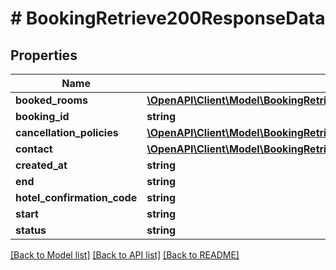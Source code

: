 # # BookingRetrieve200ResponseData

## Properties

Name | Type | Description | Notes
------------ | ------------- | ------------- | -------------
**booked_rooms** | [**\OpenAPI\Client\Model\BookingRetrieve200ResponseDataBookedRoomsInner[]**](BookingRetrieve200ResponseDataBookedRoomsInner.md) |  | [optional]
**booking_id** | **string** |  | [optional]
**cancellation_policies** | [**\OpenAPI\Client\Model\BookingRetrieve200ResponseDataCancellationPolicies**](BookingRetrieve200ResponseDataCancellationPolicies.md) |  | [optional]
**contact** | [**\OpenAPI\Client\Model\BookingRetrieve200ResponseDataContact**](BookingRetrieve200ResponseDataContact.md) |  | [optional]
**created_at** | **string** |  | [optional]
**end** | **string** |  | [optional]
**hotel_confirmation_code** | **string** |  | [optional]
**start** | **string** |  | [optional]
**status** | **string** |  | [optional]

[[Back to Model list]](../../README.md#models) [[Back to API list]](../../README.md#endpoints) [[Back to README]](../../README.md)
